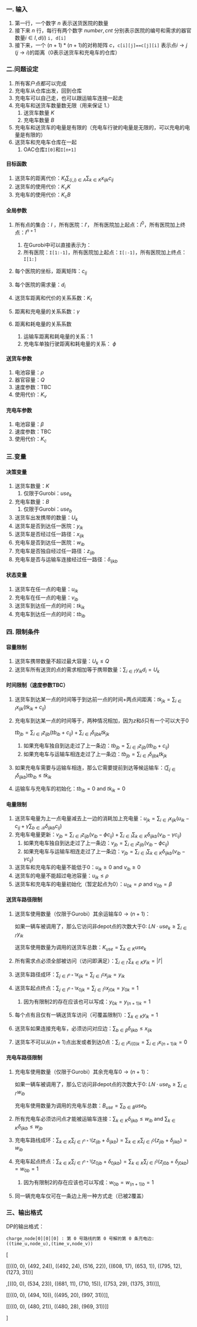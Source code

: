 ### **一. 输入**

1. 第一行，一个数字 $n$ 表示送货医院的数量
2. 接下来 $n$ 行，每行有两个数字 $number, cnt$ 分别表示医院的编号和需求的器官数量$i\in I, d(i)$ `i, d[i]`
3. 接下来，一个 $(n+1)*(n+1)$的对称矩阵 $c$，`c[i][j]==c[j][i]` 表示点$i\to j$ ($j\to i$)的距离（0表示送货车和充电车的仓库）

### **二.问题设定**

1. 所有客户点都可以完成
2. 充电车从仓库出发，回到仓库
3. 充电车可以自己走，也可以跟运输车连接一起走
4. 充电车和送货车数量数无限（用来保证 1.）
   1. 送货车数量 $K$
   2. 充电车数量 $B$
5. 充电车和送货车的电量是有限的（充电车行驶的电量是无限的，可以充电的电量是有限的）
6. 送货车和充电车仓库在一起
   1. OAC仓库`I[0]`和`I[n+1]`

#### **目标函数**

1. 送货车的距离代价：$K_t\sum_{(i,j)\in A}\sum_{k\in K}x_{ijk}c_{ij}$
2. 送货车的使用代价：$K_vK$
3. 充电车的使用代价：$K_cB$

#### **全局参数**

1. 所有点的集合：$I$ ，所有医院：$I'$， 所有医院加上起点：$I^0$，所有医院加上终点：$I^{n+1}$

   1. 在Gurobi中可以直接表示为：
   2. 所有医院：`I[1:-1]`，所有医院加上起点：`I[:-1]`，所有医院加上终点：`I[1:]`
2. 每个医院的坐标，距离矩阵：$c_{ij}$
3. 每个医院的需求量：$d_{i}$
4. 送货车距离和代价的关系系数：$K_t$
5. 距离和充电量的关系系数：$\gamma$
6. 距离和耗电量的关系系数

   1. 运输车距离和耗电量的关系：$1$
   2. 充电车单独行驶距离和耗电量的关系： $\phi$

#### 送货车参数

1. 电池容量：$\rho$
2. 器官容量：$Q$
3. 速度参数：TBC
4. 使用代价：$K_v$

#### 充电车参数

1. 电池容量：$\beta$
2. 速度参数：TBC
3. 使用代价：$K_c$

### **三.变量**

#### **决策变量**

1. 送货车数量：$K$
   1. 仅限于Gurobi：$use_k$
2. 充电车数量：$B$
   1. 仅限于Gurobi：$use_b$
3. 送货车出发携带的数量：$U_k$
4. 送货车是否到达任一医院：$y_{ik}$
5. 送货车是否经过任一路径：$x_{ijk}$
6. 充电车是否到达任一医院：$w_{ib}$
7. 充电车是否独自经过任一路径：$z_{ijb}$
8. 充电车是否与运输车连接经过任一路径：$\delta_{ijkb}$

#### **状态变量**

1. 送货车在任一点的电量：$u_{ik}$
2. 充电车在任一点的电量：$v_{ib}$
3. 送货车到达任一点的时间：$tk_{ik}$
4. 充电车到达任一点的时间：$tb_{ib}$

### **四. 限制条件**

#### 容量限制

1. 送货车携带数量不超过最大容量：$U_k\leq Q$
2. 送货车所有送货的点的需求相加等于携带数量：$\sum_{i\in I'}y_{ik}d_i= U_k$

#### 时间限制（速度参数TBC）

1. 送货车到达某一点的时间等于到达前一点的时间+两点间距离：$tk_{jk}=\sum_{i\in I} x_{ijk} (tk_{ik}+c_{ij})$
2. 充电车到达某一点的时间等于，两种情况相加，因为$z$和$\delta$只有一个可以大于0

   $tb_{jb}=\sum_{i\in I} z_{ijb}(tb_{ib}+c_{ij})+\sum_{i\in I}\delta_{ijbk}tk_{jk}$

   1. 如果充电车独自到达走过了上一条边：$tb_{jb}=\sum_{i\in I} z_{ijb}(tb_{ib}+c_{ij})$
   2. 如果充电车与运输车相连走过了上一条边：$tb_{jb}=\sum_{i\in I}\delta_{ijbk}tk_{jk}$
3. 如果充电车需要与运输车相连，那么它需要提前到达等候运输车：$(\sum_{j\in I}\delta_{ijkb}) tb_{ib}\leq tk_{ik}$
4. 运输车与充电车的初始化：$tb_{ib}=0$ and $tk_{ik}=0$

#### 电量限制

1. 送货车电量为上一点电量减去上一边的消耗加上充电量：$u_{jk} = \sum_{i \in I} x_{ijk} (u_{ik} - c_{ij} + \gamma \sum_{b \in \mathcal{B}} \delta_{ijkb} c_{ij})$
2. 充电车电量更新：$v_{jb}=\sum_{i\in I}z_{ijb}(v_{ib}-\phi c_{ij})+\sum_{i\in I}\sum_{k\in K}\delta_{ijkb}(v_{ib}-\gamma c_{ij})$
   1. 如果充电车独自到达走过了上一条边：$v_{jb}=\sum_{i\in I}z_{ijb}(v_{ib}-\phi c_{ij})$
   2. 如果充电车与运输车相连走过了上一条边：$v_{jb}=\sum_{i\in I}\sum_{k\in K}\delta_{ijkb}(v_{ib}-\gamma c_{ij})$
3. 送货车和充电车的电量不能低于0：$u_{ik}\geq0$ and $v_{ib}\geq0$
4. 送货车的电量不能超过电池容量：$u_{ik}\leq\rho$
5. 送货车和充电车的电量初始化（暂定起点为0）：$u_{0k}=\rho$ and $v_{0b}=\beta$

#### 送货车路径限制

1. 送货车使用数量（仅限于Gurobi）其余运输车$0\to (n+1)$：

   如果一辆车被调用了，那么它访问非depot点的次数大于0: $LN\cdot use_k\geq\sum_{i\in I'}y_{ik}$

   送货车使用数量为调用的送货车总数：$K_{use}=\sum_{k\in K}use_k$
2. 所有需求点必须全部被访问（访问即满足）：$\sum_{i \in{I'}}\sum_{k\in K}y_{ik}=|I'|$
3. 送货车路径成环：$\sum_{j \in{I}^{n+1}} x_{ijk} = \sum_{j \in {I}^0} x_{jik} = y_{ik}$
4. 送货车起点终点：$\sum_{j \in{I}^{n+1} } x_{0jk} = \sum_{j \in{I}^{0}} x_{j0k} = y_{0k} = 1$

   1. 因为有限制2的存在应该也可以写成：$y_{0k}=y_{(n+1)k}=1$
5. 每个点有且仅有一辆送货车访问（可覆盖限制1）：$\sum_{k\in K}y_{ik}=1$
6. 送货车如果连接充电车，必须访问对应边：$\sum_{b\in\beta}\delta_{ijkb}\leq x_{ijk}$
7. 送货车不可以从$(n+1)$点出发或者到达$0$点：$\sum_{i\in I}x_{i(0)k}=\sum_{i\in I}x_{(n+1)ik}=0$

#### 充电车路径限制

1. 充电车使用数量（仅限于Gurobi）其余充电车$0\to (n+1)$：

   如果一辆车被调用了，那么它访问非depot点的次数大于0: $LN\cdot use_b\geq\sum_{i\in I'}w_{ib}$

   充电车使用数量为调用的充电车总数：$B_{use}=\sum_{b\in B}use_b$
2. 所有充电车必须访问点才能被运输车连接：$\sum_{k\in K}\delta_{ijkb}\leq w_{ib}$ and $\sum_{k\in K}\delta_{ijkb}\leq w_{jb}$
3. 充电车路线成环：$\sum_{k\in K}\sum_{j \in{I}^{n+1}} (z_{ijb}+\delta_{ijkb}) = \sum_{k\in K}\sum_{j \in{I}^{0}} (z_{jib}+\delta_{jikb}) = w_{ib}$
4. 充电车起点终点：$\sum_{k\in K}\sum_{j \in{I}^{n+1} } (z_{0jb}+\delta_{0jkb}) = \sum_{k\in K}\sum_{j \in{I}^{0}}(z_{j0b}+\delta_{j0kb}) = w_{0b} = 1$

   1. 因为有限制2的存在应该也可以写成：$w_{0b}=w_{(n+1)b}=1$
5. 同一辆充电车仅可在一条边上用一种方式走（已被2覆盖）



### 三、输出格式

DP的输出格式：

```
charge_node[0][0][0] : 第 0 号路线的第 0 号解的第 0 条充电边: ((time_u,node_u),(time_v,node_v))
```

[

[[((0, 0), (492, 24)), ((492, 24), (516, 22)), ((608, 17), (653, 1)), ((795, 12), (1273, 31))]

,[((0, 0), (534, 23)), ((681, 11), (710, 15)), ((753, 29), (1375, 31))]],

[[((0, 0), (494, 10)), ((495, 20), (997, 31))]],

[[((0, 0), (480, 21)), ((480, 28), (969, 31))]]

]
